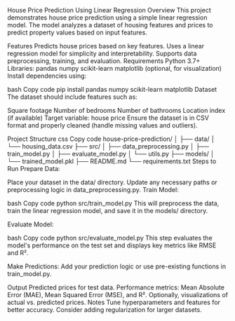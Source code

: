 House Price Prediction Using Linear Regression
Overview
This project demonstrates house price prediction using a simple linear regression model. The model analyzes a dataset of housing features and prices to predict property values based on input features.

Features
Predicts house prices based on key features.
Uses a linear regression model for simplicity and interpretability.
Supports data preprocessing, training, and evaluation.
Requirements
Python 3.7+
Libraries:
pandas
numpy
scikit-learn
matplotlib (optional, for visualization)
Install dependencies using:

bash
Copy code
pip install pandas numpy scikit-learn matplotlib
Dataset
The dataset should include features such as:

Square footage
Number of bedrooms
Number of bathrooms
Location index (if available)
Target variable: house price
Ensure the dataset is in CSV format and properly cleaned (handle missing values and outliers).

Project Structure
css
Copy code
house-price-prediction/
│
├── data/
│   └── housing_data.csv
├── src/
│   ├── data_preprocessing.py
│   ├── train_model.py
│   ├── evaluate_model.py
│   └── utils.py
├── models/
│   └── trained_model.pkl
├── README.md
└── requirements.txt
Steps to Run
Prepare Data:

Place your dataset in the data/ directory.
Update any necessary paths or preprocessing logic in data_preprocessing.py.
Train Model:

bash
Copy code
python src/train_model.py
This will preprocess the data, train the linear regression model, and save it in the models/ directory.

Evaluate Model:

bash
Copy code
python src/evaluate_model.py
This step evaluates the model's performance on the test set and displays key metrics like RMSE and R².

Make Predictions: Add your prediction logic or use pre-existing functions in train_model.py.

Output
Predicted prices for test data.
Performance metrics: Mean Absolute Error (MAE), Mean Squared Error (MSE), and R².
Optionally, visualizations of actual vs. predicted prices.
Notes
Tune hyperparameters and features for better accuracy.
Consider adding regularization for larger datasets.
